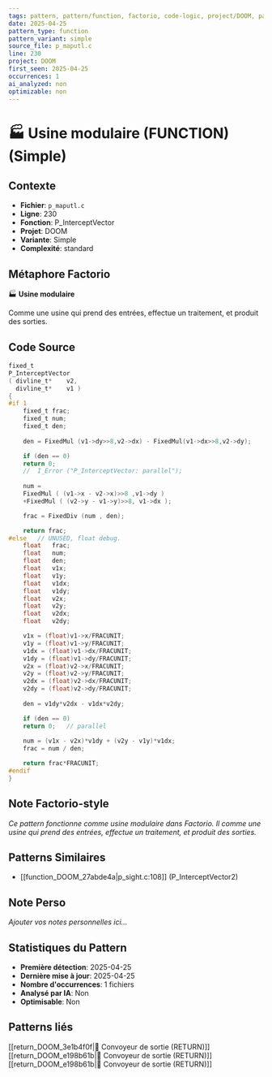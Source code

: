 ```yaml
---
tags: pattern, pattern/function, factorio, code-logic, project/DOOM, pattern/variant/simple
date: 2025-04-25
pattern_type: function
pattern_variant: simple
source_file: p_maputl.c
line: 230
project: DOOM
first_seen: 2025-04-25
occurrences: 1
ai_analyzed: non
optimizable: non
---
```


# 🏭 Usine modulaire (FUNCTION) (Simple)

## Contexte
- **Fichier**: `p_maputl.c`
- **Ligne**: 230
- **Fonction**: P_InterceptVector
- **Projet**: DOOM
- **Variante**: Simple
- **Complexité**: standard

## Métaphore Factorio
🏭 **Usine modulaire**

Comme une usine qui prend des entrées, effectue un traitement, et produit des sorties.

## Code Source
```c
fixed_t
P_InterceptVector
( divline_t*	v2,
  divline_t*	v1 )
{
#if 1
    fixed_t	frac;
    fixed_t	num;
    fixed_t	den;
	
    den = FixedMul (v1->dy>>8,v2->dx) - FixedMul(v1->dx>>8,v2->dy);

    if (den == 0)
	return 0;
    //	I_Error ("P_InterceptVector: parallel");
    
    num =
	FixedMul ( (v1->x - v2->x)>>8 ,v1->dy )
	+FixedMul ( (v2->y - v1->y)>>8, v1->dx );

    frac = FixedDiv (num , den);

    return frac;
#else	// UNUSED, float debug.
    float	frac;
    float	num;
    float	den;
    float	v1x;
    float	v1y;
    float	v1dx;
    float	v1dy;
    float	v2x;
    float	v2y;
    float	v2dx;
    float	v2dy;

    v1x = (float)v1->x/FRACUNIT;
    v1y = (float)v1->y/FRACUNIT;
    v1dx = (float)v1->dx/FRACUNIT;
    v1dy = (float)v1->dy/FRACUNIT;
    v2x = (float)v2->x/FRACUNIT;
    v2y = (float)v2->y/FRACUNIT;
    v2dx = (float)v2->dx/FRACUNIT;
    v2dy = (float)v2->dy/FRACUNIT;
	
    den = v1dy*v2dx - v1dx*v2dy;

    if (den == 0)
	return 0;	// parallel
    
    num = (v1x - v2x)*v1dy + (v2y - v1y)*v1dx;
    frac = num / den;

    return frac*FRACUNIT;
#endif
}
```

## Note Factorio-style
*Ce pattern fonctionne comme usine modulaire dans Factorio. Il comme une usine qui prend des entrées, effectue un traitement, et produit des sorties.*

## Patterns Similaires
- [[function_DOOM_27abde4a|p_sight.c:108]] (P_InterceptVector2)

## Note Perso
*Ajouter vos notes personnelles ici...*

## Statistiques du Pattern
- **Première détection**: 2025-04-25
- **Dernière mise à jour**: 2025-04-25
- **Nombre d'occurrences**: 1 fichiers
- **Analysé par IA**: Non
- **Optimisable**: Non

## Patterns liés
[[return_DOOM_3e1b4f0f|🚚 Convoyeur de sortie (RETURN)]]
[[return_DOOM_e198b61b|🚚 Convoyeur de sortie (RETURN)]]
[[return_DOOM_e198b61b|🚚 Convoyeur de sortie (RETURN)]]
